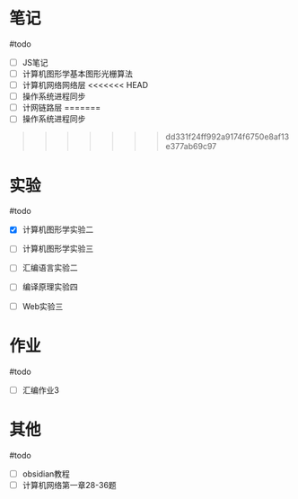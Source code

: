# 笔记
#todo
- [ ] JS笔记
- [ ] 计算机图形学基本图形光栅算法
- [ ] 计算机网络网络层
<<<<<<< HEAD
- [ ] 操作系统进程同步
- [ ] 计网链路层
=======
- [ ] 操作系统进程同步 
>>>>>>> dd331f24ff992a9174f6750e8af13e377ab69c97

# 实验
#todo 
- [x] 计算机图形学实验二
- [ ] 计算机图形学实验三
- [ ] 汇编语言实验二
- [ ] 编译原理实验四
- [ ] Web实验三


# 作业
#todo 
- [ ] 汇编作业3


# 其他
#todo 
- [ ] obsidian教程
- [ ] 计算机网络第一章28-36题
